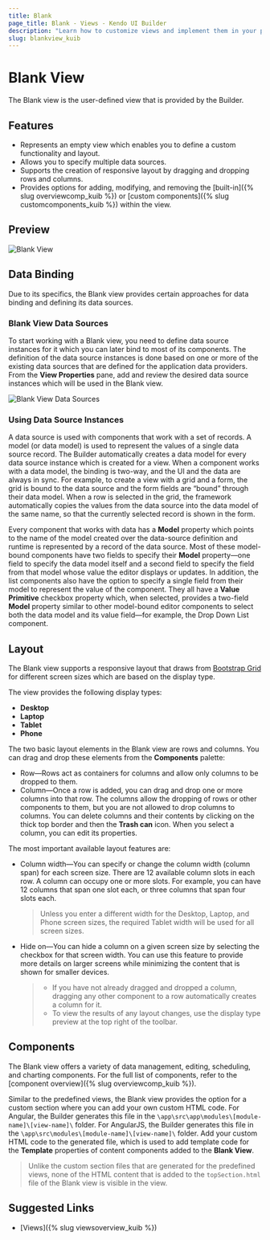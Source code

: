 ```yaml
---
title: Blank
page_title: Blank - Views - Kendo UI Builder
description: "Learn how to customize views and implement them in your project when working with the Kendo UI Builder tool for creating and managing Angular and AngularJS-based web applications."
slug: blankview_kuib
---
```


# Blank View

The Blank view is the user-defined view that is provided by the Builder.

## Features

* Represents an empty view which enables you to define a custom functionality and layout.
* Allows you to specify multiple data sources.
* Supports the creation of responsive layout by dragging and dropping rows and columns.
* Provides options for adding, modifying, and removing the [built-in]({% slug overviewcomp_kuib %}) or [custom components]({% slug customcomponents_kuib %}) within the view.

## Preview

<img src="../../images/kuib-views-blank.png" class="img-responsive" alt="Blank View"/>

## Data Binding

Due to its specifics, the Blank view provides certain approaches for data binding and defining its data sources.

### Blank View Data Sources

To start working with a Blank view, you need to define data source instances for it which you can later bind to most of its components. The definition of the data source instances is done based on one or more of the existing data sources that are defined for the application data providers. From the **View Properties** pane, add and review the desired data source instances which will be used in the Blank view.

<img src="../../images/kuib-views-data-sources.png" class="img-responsive" alt="Blank View Data Sources"/>

### Using Data Source Instances

A data source is used with components that work with a set of records. A model (or data model) is used to represent the values of a single data source record. The Builder automatically creates a data model for every data source instance which is created for a view. When a component works with a data model, the binding is two-way, and the UI and the data are always in sync. For example, to create a view with a grid and a form, the grid is bound to the data source and the form fields are “bound” through their data model. When a row is selected in the grid, the framework automatically copies the values from the data source into the data model of the same name, so that the currently selected record is shown in the form.

Every component that works with data has a **Model** property which points to the name of the model created over the data-source definition and runtime is represented by a record of the data source. Most of these model-bound components have two fields to specify their **Model** property&mdash;one field to specify the data model itself and a second field to specify the field from that model whose value the editor displays or updates. In addition, the list components also have the option to specify a single field from their model to represent the value of the component. They all have a **Value Primitive** checkbox property which, when selected, provides a two-field **Model** property similar to other model-bound editor components to select both the data model and its value field&mdash;for example, the Drop Down List component.

## Layout

The Blank view supports a responsive layout that draws from [Bootstrap Grid](https://getbootstrap.com/docs/4.0/layout/grid/) for different screen sizes which are based on the display type.

The view provides the following display types:

* **Desktop**
* **Laptop**
* **Tablet**
* **Phone**

The two basic layout elements in the Blank view are rows and columns. You can drag and drop these elements from the **Components** palette:

* Row&mdash;Rows act as containers for columns and allow only columns to be dropped to them.
* Column&mdash;Once a row is added, you can drag and drop one or more columns into that row. The columns allow the dropping of rows or other components to them, but you are not allowed to drop columns to columns. You can delete columns and their contents by clicking on the thick top border and then the **Trash can** icon. When you select a column, you can edit its properties.

The most important available layout features are:

* Column width&mdash;You can specify or change the column width (column span) for each screen size. There are 12 available column slots in each row. A column can occupy one or more slots. For example, you can have 12 columns that span one slot each, or three columns that span four slots each.

  > Unless you enter a different width for the Desktop, Laptop, and Phone screen sizes, the required Tablet width will be used for all screen sizes.

* Hide on&mdash;You can hide a column on a given screen size by selecting the checkbox for that screen width. You can use this feature to provide more details on larger screens while minimizing the content that is shown for smaller devices.

  > * If you have not already dragged and dropped a column, dragging any other component to a row automatically creates a column for it.
  > * To view the results of any layout changes, use the display type preview at the top right of the toolbar.

## Components

The Blank view offers a variety of data management, editing, scheduling, and charting components. For the full list of components, refer to the [component overview]({% slug overviewcomp_kuib %}).

Similar to the predefined views, the Blank view provides the option for a custom section where you can add your own custom HTML code. For Angular, the Builder generates this file in the `\app\src\app\modules\[module-name]\[view-name]\` folder. For AngularJS, the Builder generates this file in the `\app\src\modules\[module-name]\[view-name]\` folder. Add your custom HTML code to the generated file, which is used to add template code for the **Template** properties of content components added to the **Blank View**.

> Unlike the custom section files that are generated for the predefined views, none of the HTML content that is added to the `topSection.html` file of the Blank view is visible in the view.

## Suggested Links

* [Views]({% slug viewsoverview_kuib %})
